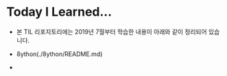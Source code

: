 # Today I Learned...

- 본 TIL 리포지토리에는 2019년 7월부터 학습한 내용이 아래와 같이 정리되어 있습니다.



- 8ython(./8ython/README.md)
- 

